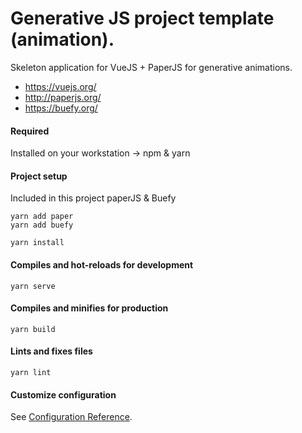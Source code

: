 # Generative JS project template (animation).

Skeleton application for VueJS + PaperJS for generative animations.

* https://vuejs.org/
* http://paperjs.org/
* https://buefy.org/

#### Required

Installed on your workstation -> npm & yarn

#### Project setup

Included in this project paperJS & Buefy

    yarn add paper
    yarn add buefy
        

```
yarn install
```

#### Compiles and hot-reloads for development
```
yarn serve
```

#### Compiles and minifies for production
```
yarn build
```

#### Lints and fixes files
```
yarn lint
```

#### Customize configuration
See [Configuration Reference](https://cli.vuejs.org/config/).
